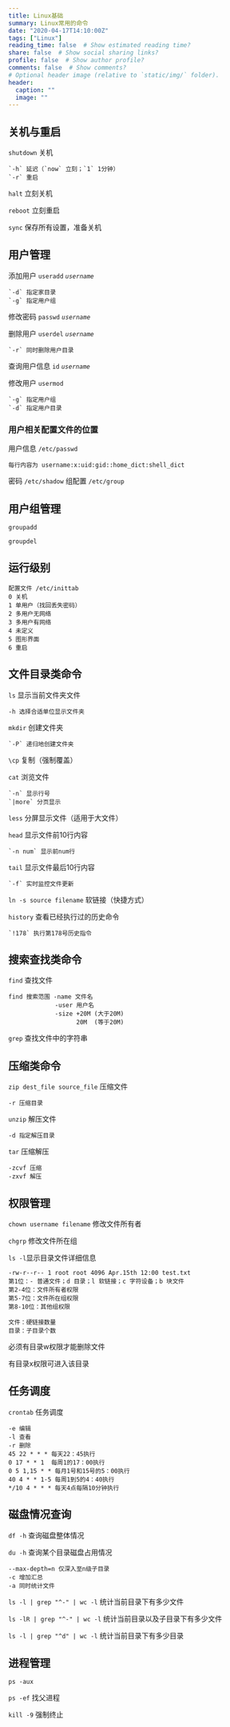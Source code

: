 ```yaml
---
title: Linux基础
summary: Linux常用的命令
date: "2020-04-17T14:10:00Z"
tags: ["Linux"]
reading_time: false  # Show estimated reading time?
share: false  # Show social sharing links?
profile: false  # Show author profile?
comments: false  # Show comments?
# Optional header image (relative to `static/img/` folder).
header:
  caption: ""
  image: ""
---
```


## 关机与重启
`shutdown` 关机

	`-h` 延迟（`now` 立刻；`1` 1分钟）
	`-r` 重启

`halt` 立刻关机

`reboot` 立刻重启

`sync` 保存所有设置，准备关机

## 用户管理
添加用户 `useradd` *`username`*

	`-d` 指定家目录
	`-g` 指定用户组

修改密码 `passwd` *`username`*

删除用户 `userdel` *`username`*

	`-r` 同时删除用户目录
查询用户信息 `id` *`username`*

修改用户 `usermod`

	`-g` 指定用户组
	`-d` 指定用户目录
### 用户相关配置文件的位置
用户信息 `/etc/passwd`

	每行内容为 username:x:uid:gid::home_dict:shell_dict
密码 `/etc/shadow`
组配置 `/etc/group`

## 用户组管理
`groupadd`

`groupdel`

## 运行级别
	配置文件 /etc/inittab
	0 关机
	1 单用户（找回丢失密码）
	2 多用户无网络
	3 多用户有网络
	4 未定义
	5 图形界面
	6 重启

## 文件目录类命令
`ls` 显示当前文件夹文件

	-h 选择合适单位显示文件夹

`mkdir` 创建文件夹

	`-P` 递归地创建文件夹

`\cp` 复制（强制覆盖）

`cat` 浏览文件

	`-n` 显示行号
	`|more` 分页显示

`less` 分屏显示文件（适用于大文件）

`head` 显示文件前10行内容

	`-n num` 显示前num行

`tail` 显示文件最后10行内容

	`-f` 实时监控文件更新

`ln -s source filename` 软链接（快捷方式）

`history` 查看已经执行过的历史命令

	`!178` 执行第178号历史指令

## 搜索查找类命令
`find` 查找文件

	find 搜索范围 -name 文件名
	             -user 用户名
                 -size +20M (大于20M)
					   20M  (等于20M)

`grep` 查找文件中的字符串

## 压缩类命令
`zip dest_file source_file` 压缩文件

	-r 压缩目录

`unzip` 解压文件

	-d 指定解压目录

`tar` 压缩解压

	-zcvf 压缩
	-zxvf 解压

## 权限管理
`chown username filename` 修改文件所有者

`chgrp` 修改文件所在组

`ls -l`显示目录文件详细信息

	-rw-r--r-- 1 root root 4096 Apr.15th 12:00 test.txt
	第1位：- 普通文件；d 目录；l 软链接；c 字符设备；b 块文件
	第2-4位：文件所有者权限
	第5-7位：文件所在组权限
	第8-10位：其他组权限

	文件：硬链接数量
	目录：子目录个数
	
必须有目录w权限才能删除文件

有目录x权限可进入该目录

## 任务调度
`crontab` 任务调度

	-e 编辑
	-l 查看
	-r 删除
	45 22 * * * 每天22：45执行
	0 17 * * 1	每周1的17：00执行
	0 5 1,15 * * 每月1号和15号的5：00执行
	40 4 * * 1-5 每周1到5的4：40执行
	*/10 4 * * * 每天4点每隔10分钟执行

## 磁盘情况查询
`df -h` 查询磁盘整体情况

`du -h` 查询某个目录磁盘占用情况

	--max-depth=n 仅深入至n级子目录
	-c 增加汇总
	-a 同时统计文件

`ls -l | grep "^-" | wc -l` 统计当前目录下有多少文件

`ls -lR | grep "^-" | wc -l` 统计当前目录以及子目录下有多少文件

`ls -l | grep "^d" | wc -l` 统计当前目录下有多少目录

## 进程管理
`ps -aux`

`ps -ef` 找父进程

`kill -9` 强制终止
